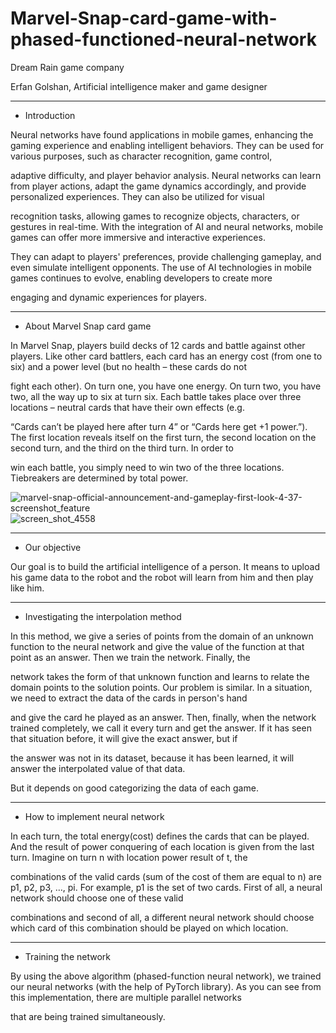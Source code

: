 # Marvel-Snap-card-game-with-phased-functioned-neural-network

Dream Rain game company

Erfan Golshan, Artificial intelligence maker and game designer

---------------------------------------------------------------------------


* Introduction

Neural networks have found applications in mobile games, enhancing the gaming experience and enabling intelligent behaviors. They can be used for various purposes, such as character recognition, game control, 

adaptive difficulty, and player behavior analysis. Neural networks can learn from player actions, adapt the game dynamics accordingly, and provide personalized experiences. They can also be utilized for visual 

recognition tasks, allowing games to recognize objects, characters, or gestures in real-time. With the integration of AI and neural networks, mobile games can offer more immersive and interactive experiences. 

They can adapt to players' preferences, provide challenging gameplay, and even simulate intelligent opponents. The use of AI technologies in mobile games continues to evolve, enabling developers to create more 

engaging and dynamic experiences for players.

---------------------------------------------------------------------------
* About Marvel Snap card game

In Marvel Snap, players build decks of 12 cards and battle against other players. Like other card battlers, each card has an energy cost (from one to six) and a power level (but no health – these cards do not 

fight each other). On turn one, you have one energy. On turn two, you have two, all the way up to six at turn six. Each battle takes place over three locations – neutral cards that have their own effects (e.g. 

“Cards can’t be played here after turn 4” or “Cards here get +1 power.”). The first location reveals itself on the first turn, the second location on the second turn, and the third on the third turn. In order to

win each battle, you simply need to win two of the three locations. Tiebreakers are determined by total power.

![marvel-snap-official-announcement-and-gameplay-first-look-4-37-screenshot_feature](https://github.com/erfan-golshan/Marvel-Snap-card-game-with-phased-functioned-neural-network/assets/129675348/13ed9bc7-4b33-474f-91d9-8ec63b94828b)
![screen_shot_4558](https://github.com/erfan-golshan/Marvel-Snap-card-game-with-phased-functioned-neural-network/assets/129675348/dab1d9f3-ccef-48d6-983b-e9cb18d917be)



---------------------------------------------------------------------------
* Our objective

Our goal is to build the artificial intelligence of a person. It means to upload his game data to the robot and the robot will learn from him and then play like him.

---------------------------------------------------------------------------
* Investigating the interpolation method

In this method, we give a series of points from the domain of an unknown function to the neural network and give the value of the function at that point as an answer. Then we train the network. Finally, the 

network takes the form of that unknown function and learns to relate the domain points to the solution points. Our problem is similar. In a situation, we need to extract the data of the cards in person's hand 

and give the card he played as an answer. Then, finally, when the network trained completely, we call it every turn and get the answer. If it has seen that situation before, it will give the exact answer, but if 

the answer was not in its dataset, because it has been learned, it will answer the interpolated value of that data. 

But it depends on good categorizing the data of each game.

---------------------------------------------------------------------------
* How to implement neural network

In each turn, the total energy(cost) defines the cards that can be played. And the result of power conquering of each location is given from the last turn. Imagine on turn n with location power result of t, the 

combinations of the valid cards (sum of the cost of them are equal to n) are p1, p2, p3, …, pi. For example, p1 is the set of two cards. First of all, a neural network should choose one of these valid 

combinations and second of all, a different neural network should choose which card of this combination should be played on which location.


---------------------------------------------------------------------------
* Training the network

By using the above algorithm (phased-function neural network), we trained our neural networks (with the help of PyTorch library). As you can see from this implementation, there are multiple parallel networks 

that are being trained simultaneously. 


